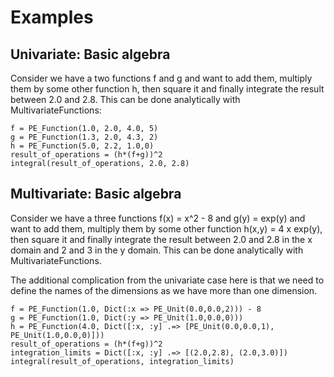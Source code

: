 # Examples

## Univariate: Basic algebra

Consider we have a two functions f and g and want to add them, multiply them by some other function h, then square it and finally integrate the result between 2.0 and 2.8. This can be done analytically with MultivariateFunctions:
```
f = PE_Function(1.0, 2.0, 4.0, 5)
g = PE_Function(1.3, 2.0, 4.3, 2)
h = PE_Function(5.0, 2.2, 1.0,0)
result_of_operations = (h*(f+g))^2
integral(result_of_operations, 2.0, 2.8)
```


## Multivariate: Basic algebra

Consider we have a three functions f(x) = x^2 - 8 and g(y) = exp(y) and want to add them, multiply them by some other function h(x,y) = 4 x exp(y), then square it and finally integrate the result between 2.0 and 2.8 in the x domain and 2 and 3 in the y domain. This can be done analytically with MultivariateFunctions.

The additional complication from the univariate case here is that we need to define the names of the dimensions as we have more than one dimension.
```
f = PE_Function(1.0, Dict(:x => PE_Unit(0.0,0.0,2))) - 8
g = PE_Function(1.0, Dict(:y => PE_Unit(1.0,0.0,0)))
h = PE_Function(4.0, Dict([:x, :y] .=> [PE_Unit(0.0,0.0,1), PE_Unit(1.0,0.0,0)]))
result_of_operations = (h*(f+g))^2
integration_limits = Dict([:x, :y] .=> [(2.0,2.8), (2.0,3.0)])
integral(result_of_operations, integration_limits)
```
